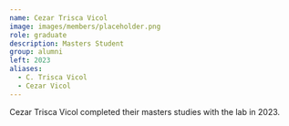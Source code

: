 ```yaml
---
name: Cezar Trisca Vicol
image: images/members/placeholder.png
role: graduate
description: Masters Student
group: alumni
left: 2023
aliases:
  - C. Trisca Vicol
  - Cezar Vicol
---
```


Cezar Trisca Vicol completed their masters studies with the lab in 2023.
